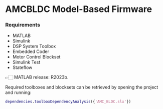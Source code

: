 AMCBLDC Model-Based Firmware
============================

### Requirements
- MATLAB
- Simulink
- DSP System Toolbox
- Embedded Coder
- Motor Control Blockset
- Simulink Test
- Stateflow

👉🏻 MATLAB release: R2023b.

Required toolboxes and blocksets can be retrieved by opening the project and running:
```matlab
dependencies.toolboxDependencyAnalysis({'AMC_BLDC.slx'})
```
